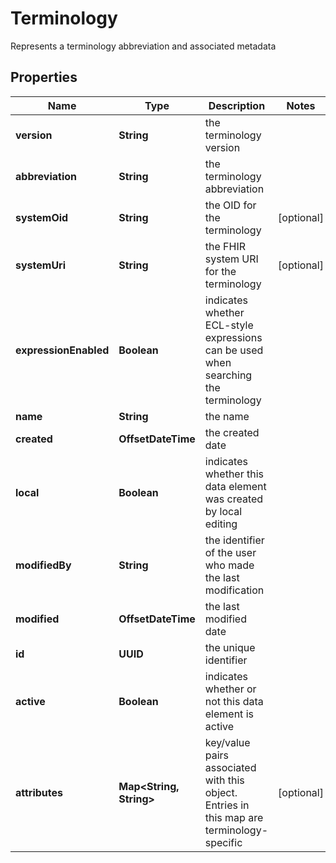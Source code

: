 

# Terminology

Represents a terminology abbreviation and associated metadata

## Properties

| Name | Type | Description | Notes |
|------------ | ------------- | ------------- | -------------|
|**version** | **String** | the terminology version |  |
|**abbreviation** | **String** | the terminology abbreviation |  |
|**systemOid** | **String** | the OID for the terminology |  [optional] |
|**systemUri** | **String** | the FHIR system URI for the terminology |  [optional] |
|**expressionEnabled** | **Boolean** | indicates whether ECL-style expressions can be used when searching the terminology |  |
|**name** | **String** | the name |  |
|**created** | **OffsetDateTime** | the created date |  |
|**local** | **Boolean** | indicates whether this data element was created by local editing |  |
|**modifiedBy** | **String** | the identifier of the user who made the last modification |  |
|**modified** | **OffsetDateTime** | the last modified date |  |
|**id** | **UUID** | the unique identifier |  |
|**active** | **Boolean** | indicates whether or not this data element is active |  |
|**attributes** | **Map&lt;String, String&gt;** | key/value pairs associated with this object. Entries in this map are terminology-specific |  [optional] |



